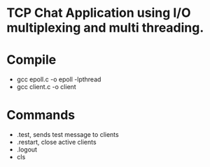 # TCP Chat Application using I/O multiplexing and multi threading.

# Compile
- gcc epoll.c -o epoll -lpthread
- gcc client.c -o client

# Commands
- .test, sends test message to clients
- .restart, close active clients
- .logout
- cls
